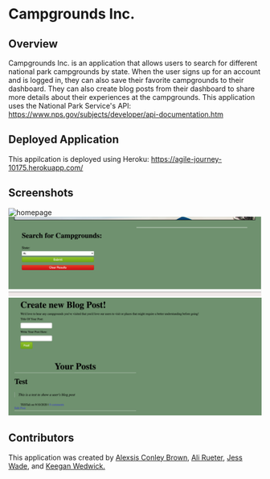 # Campgrounds Inc. 

## Overview
Campgrounds Inc. is an application that allows users to search for different national park campgrounds by state. When the user signs up for an account and is logged in, they can also save their favorite campgrounds to their dashboard. They can also create blog posts from their dashboard to share more details about their experiences at the campgrounds. This application uses the National Park Service's API: https://www.nps.gov/subjects/developer/api-documentation.htm

## Deployed Application
This appilcation is deployed using Heroku: https://agile-journey-10175.herokuapp.com/

## Screenshots
![homepage](readme-images/homepage.png)
![search](readme-images/search.png)
![dashboard](readme-images/dashboard.png)

## Contributors
This application was created by [Alexsis Conley Brown](https://github.com/AlexsisMCB), [Ali Rueter](https://github.com/alirueter), [Jess Wade](https://github.com/jwade1327), and [Keegan Wedwick.](https://github.com/kwedwick)
